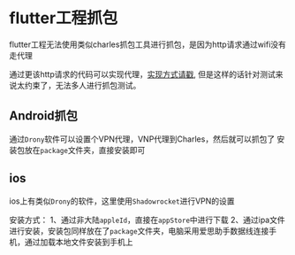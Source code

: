 # flutter工程抓包

flutter工程无法使用类似charles抓包工具进行抓包，是因为http请求通过wifi没有走代理

通过更该http请求的代码可以实现代理，[实现方式请戳](https://juejin.cn/post/6844903794229116935), 但是这样的话针对测试来说太约束了，无法多人进行抓包测试。

## Android抓包

通过`Drony`软件可以设置个VPN代理，VNP代理到Charles，然后就可以抓包了
安装包放在`package`文件夹，直接安装即可

## ios
ios上有类似`Drony`的软件，这里使用`Shadowrocket`进行VPN的设置

安装方式：
  1、通过非大陆`appleId`，直接在`appStore`中进行下载
  2、通过ipa文件进行安装，安装包同样放在了`package`文件夹，电脑采用爱思助手数据线连接手机，通过加载本地文件安装到手机上

